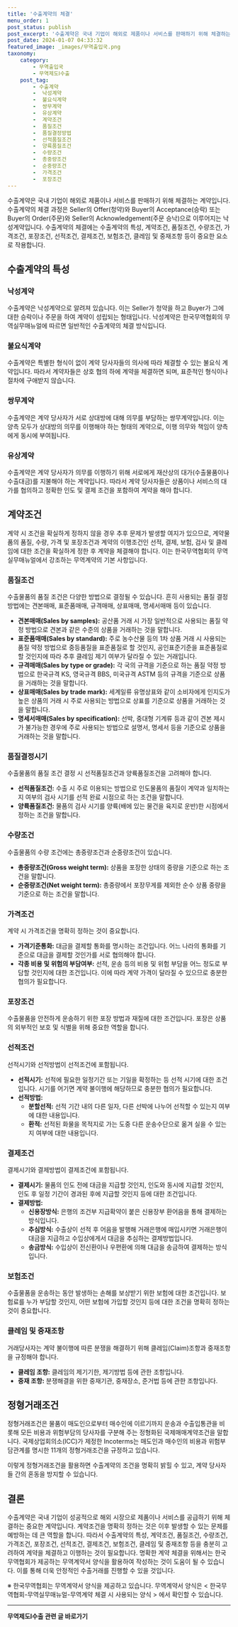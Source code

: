 ```yaml
---
title: '수출계약의 체결'
menu_order: 1
post_status: publish
post_excerpt: '수출계약은 국내 기업이 해외로 제품이나 서비스를 판매하기 위해 체결하는 계약입니다. 수출계약의 체결 과정은 Seller의 Offer 청약 와 Buyer의 Acceptance 승락  또는 Buyer의 Order 주문 와 Seller의 Acknowledgement 주문 승낙 으로 이루어지는 낙성계약입니다. 수출계약의 체결에는 수출계약의 특성, 계약조건, 품질조건, 수량조건, 가격조건, 포장조건, 선적조건, 결제조건, 보험조건, 클레임 및 중재조항 등이 중요한 요소로 작용합니다.'
post_date: 2024-01-07 04:33:32
featured_image: _images/무역출입국.png
taxonomy:
    category:
        - 무역출입국
        - 무역제도Ⅰ수출
    post_tag:
        - 수출계약
        -  낙성계약
        -  불요식계약
        -  쌍무계약
        -  유상계약
        -  계약조건
        -  품질조건
        -  품질결정방법
        -  선적품질조건
        -  양륙품질조건
        -  수량조건
        -  총중량조건
        -  순중량조건
        -  가격조건
        -  포장조건
---
```



수출계약은 국내 기업이 해외로 제품이나 서비스를 판매하기 위해 체결하는 계약입니다. 수출계약의 체결 과정은 Seller의 Offer(청약)와 Buyer의 Acceptance(승락) 또는 Buyer의 Order(주문)와 Seller의 Acknowledgement(주문 승낙)으로 이루어지는 낙성계약입니다. 수출계약의 체결에는 수출계약의 특성, 계약조건, 품질조건, 수량조건, 가격조건, 포장조건, 선적조건, 결제조건, 보험조건, 클레임 및 중재조항 등이 중요한 요소로 작용합니다.

## 수출계약의 특성

### 낙성계약

수출계약은 낙성계약으로 알려져 있습니다. 이는 Seller가 청약을 하고 Buyer가 그에 대한 승락이나 주문을 하여 계약이 성립되는 형태입니다. 낙성계약은 한국무역협회의 무역실무매뉴얼에 따르면 일반적인 수출계약의 체결 방식입니다.

### 불요식계약

수출계약은 특별한 형식이 없이 계약 당사자들의 의사에 따라 체결할 수 있는 불요식 계약입니다. 따라서 계약자들은 상호 협의 하에 계약을 체결하면 되며, 표준적인 형식이나 절차에 구애받지 않습니다.

### 쌍무계약

수출계약은 계약 당사자가 서로 상대방에 대해 의무를 부담하는 쌍무계약입니다. 이는 양측 모두가 상대방의 의무를 이행해야 하는 형태의 계약으로, 이행 의무와 책임이 양측에게 동시에 부여됩니다.

### 유상계약

수출계약은 계약 당사자가 의무를 이행하기 위해 서로에게 재산상의 대가(수출물품이나 수출대금)를 지불해야 하는 계약입니다. 따라서 계약 당사자들은 상품이나 서비스의 대가를 협의하고 정확한 인도 및 결제 조건을 포함하여 계약을 해야 합니다.

## 계약조건

계약 시 조건을 확실하게 정하지 않을 경우 추후 문제가 발생할 여지가 있으므로, 계약물품의 품질, 수량, 가격 및 포장조건과 계약의 이행조건인 선적, 결제, 보험, 검사 및 클레임에 대한 조건을 확실하게 정한 후 계약을 체결해야 합니다. 이는 한국무역협회의 무역실무매뉴얼에서 강조하는 무역계약의 기본 사항입니다.

### 품질조건

수출물품의 품질 조건은 다양한 방법으로 결정될 수 있습니다. 흔히 사용되는 품질 결정 방법에는 견본매매, 표준품매매, 규격매매, 상표매매, 명세서매매 등이 있습니다.

- **견본매매(Sales by samples):** 공산품 거래 시 가장 일반적으로 사용되는 품질 약정 방법으로 견본과 같은 수준의 상품을 거래하는 것을 말합니다.
- **표준품매매(Sales by standard):** 주로 농수산물 등의 1차 상품 거래 시 사용되는 품질 약정 방법으로 중등품질을 표준품질로 할 것인지, 공인표준기준을 표준품질로 할 것인지에 따라 추후 클레임 제기 여부가 달라질 수 있는 거래입니다.
- **규격매매(Sales by type or grade):** 각 국의 규격을 기준으로 하는 품질 약정 방법으로 한국규격 KS, 영국규격 BBS, 미국규격 ASTM 등의 규격을 기준으로 상품을 거래하는 것을 말합니다.
- **상표매매(Sales by trade mark):** 세계일류 유명상표와 같이 소비자에게 인지도가 높은 상품의 거래 시 주로 사용되는 방법으로 상표를 기준으로 상품을 거래하는 것을 말합니다.
- **명세서매매(Sales by specification):** 선박, 중대형 기계류 등과 같이 견본 제시가 불가능한 경우에 주로 사용되는 방법으로 설명서, 명세서 등을 기준으로 상품을 거래하는 것을 말합니다.

### 품질결정시기

수출물품의 품질 조건 결정 시 선적품질조건과 양륙품질조건을 고려해야 합니다.

- **선적품질조건:** 수출 시 주로 이용되는 방법으로 인도물품의 품질이 계약과 일치하는지 여부의 검사 시기를 선적 완료 시점으로 하는 조건을 말합니다.
- **양륙품질조건:** 물품의 검사 시기를 양륙(배에 있는 물건을 육지로 운반)한 시점에서 정하는 조건을 말합니다.

### 수량조건

수출물품의 수량 조건에는 총중량조건과 순중량조건이 있습니다.

- **총중량조건(Gross weight term):** 상품을 포장한 상태의 중량을 기준으로 하는 조건을 말합니다.
- **순중량조건(Net weight term):** 총중량에서 포장무게를 제외한 순수 상품 중량을 기준으로 하는 조건을 말합니다.

### 가격조건

계약 시 가격조건을 명확히 정하는 것이 중요합니다.

- **가격기준통화:** 대금을 결제할 통화를 명시하는 조건입니다. 어느 나라의 통화를 기준으로 대금을 결제할 것인가를 서로 협의해야 합니다.
- **각종 비용 및 위험의 부담여부:** 선적, 운송 등의 비용 및 위험 부담을 어느 정도로 부담할 것인지에 대한 조건입니다. 이에 따라 계약 가격이 달라질 수 있으므로 충분한 협의가 필요합니다.

### 포장조건

수출물품을 안전하게 운송하기 위한 포장 방법과 재질에 대한 조건입니다. 포장은 상품의 외부적인 보호 및 식별을 위해 중요한 역할을 합니다.

### 선적조건

선적시기와 선적방법이 선적조건에 포함됩니다.

- **선적시기:** 선적에 필요한 일정기간 또는 기일을 확정하는 등 선적 시기에 대한 조건입니다. 시기를 어기면 계약 불이행에 해당하므로 충분한 협의가 필요합니다.
- **선적방법:**
  - **분할선적:** 선적 기간 내의 다른 일자, 다른 선박에 나누어 선적할 수 있는지 여부에 대한 내용입니다.
  - **환적:** 선적된 화물을 목적지로 가는 도중 다른 운송수단으로 옮겨 실을 수 있는지 여부에 대한 내용입니다.

### 결제조건

결제시기와 결제방법이 결제조건에 포함됩니다.

- **결제시기:** 물품의 인도 전에 대금을 지급할 것인지, 인도와 동시에 지급할 것인지, 인도 후 일정 기간이 경과된 후에 지급할 것인지 등에 대한 조건입니다.
- **결제방법:**
  - **신용장방식:** 은행의 조건부 지급확약이 붙은 신용장부 환어음을 통해 결제하는 방식입니다.
  - **추심방식:** 수출상이 선적 후 어음을 발행해 거래은행에 매입시키면 거래은행이 대금을 지급하고 수입상에게서 대금을 추심하는 결제방법입니다.
  - **송금방식:** 수입상이 전신환이나 우편환에 의해 대금을 송금하여 결제하는 방식입니다.

### 보험조건

수출물품을 운송하는 동안 발생하는 손해를 보상받기 위한 보험에 대한 조건입니다. 보험료를 누가 부담할 것인지, 어떤 보험에 가입할 것인지 등에 대한 조건을 명확히 정하는 것이 중요합니다.

### 클레임 및 중재조항

거래당사자는 계약 불이행에 따른 분쟁을 해결하기 위해 클레임(Claim)조항과 중재조항을 규정해야 합니다.

- **클레임 조항:** 클레임의 제기기한, 제기방법 등에 관한 조항입니다.
- **중재 조항:** 분쟁해결을 위한 중재기관, 중재장소, 준거법 등에 관한 조항입니다.

## 정형거래조건

정형거래조건은 물품이 매도인으로부터 매수인에 이르기까지 운송과 수출입통관을 비롯해 모든 비용과 위험부담의 당사자를 구분해 주는 정형화된 국제매매계약조건을 말합니다. 국제상업회의소(ICC)가 제정한 Incoterms는 매도인과 매수인의 비용과 위험부담관계를 명시한 11개의 정형거래조건을 규정하고 있습니다.

이렇게 정형거래조건을 활용하면 수출계약의 조건을 명확히 밝힐 수 있고, 계약 당사자들 간의 혼동을 방지할 수 있습니다.

## 결론

수출계약은 국내 기업이 성공적으로 해외 시장으로 제품이나 서비스를 공급하기 위해 체결하는 중요한 계약입니다. 계약조건을 명확히 정하는 것은 이후 발생할 수 있는 문제를 예방하는 데 큰 역할을 합니다. 따라서 수출계약의 특성, 계약조건, 품질조건, 수량조건, 가격조건, 포장조건, 선적조건, 결제조건, 보험조건, 클레임 및 중재조항 등을 충분히 고려하여 계약을 체결하고 이행하는 것이 필요합니다. 명확한 계약 체결을 위해서는 한국무역협회가 제공하는 무역계약서 양식을 활용하여 작성하는 것이 도움이 될 수 있습니다. 이를 통해 더욱 안정적인 수출거래를 진행할 수 있을 것입니다.

※ 한국무역협회는 무역계약서 양식을 제공하고 있습니다. 무역계약서 양식은 < 한국무역협회-무역실무매뉴얼-무역계약 체결 시 사용되는 양식 > 에서 확인할 수 있습니다.
<!-- wp:separator -->
<hr class="wp-block-separator has-alpha-channel-opacity"/>
<!-- /wp:separator -->

<!-- wp:group {"backgroundColor":"base","layout":{"type":"constrained"}} -->
<div class="wp-block-group has-base-background-color has-background"><!-- wp:paragraph {"align":"center","fontSize":"medium"} -->
<p class="has-text-align-center has-large-font-size"><strong>무역제도Ⅰ수출 관련 글 바로가기</strong></p>
<!-- /wp:paragraph -->


<!-- wp:latest-posts
{"categories":[{"id":14332,"count":19,"description":"","link":"https://uknowlaw.com/category/%eb%ac%b4%ec%97%ad%ec%a0%9c%eb%8f%84%e2%85%b0%ec%88%98%ec%b6%9c/","name":"무역제도Ⅰ수출","slug":"무역제도Ⅰ수출","taxonomy":"category","parent":0,"meta":[],"_links":{"self":[{"href":"https://uknowlaw.com/wp-json/wp/v2/categories/14332"}],"collection":[{"href":"https://uknowlaw.com/wp-json/wp/v2/categories"}],"about":[{"href":"https://uknowlaw.com/wp-json/wp/v2/taxonomies/category"}],"wp:post_type":[{"href":"https://uknowlaw.com/wp-json/wp/v2/posts?categories=14332"}],"curies":[{"name":"wp","href":"https://api.w.org/{rel}","templated":true}]}}],"postsToShow":100,"excerptLength":28,"postLayout":"grid","columns":2,"featuredImageAlign":"left","featuredImageSizeSlug":"large","fontSize":"small"} /--></div>
<!-- /wp:group -->
